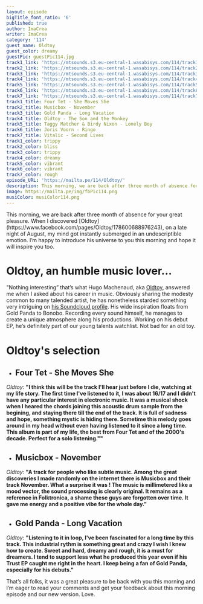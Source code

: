 ```yaml
---
layout: episode
bigTitle_font_ratio: '6'
published: true
author: ImaCrea
writer: ImaCrea
category: '114'
guest_name: Oldtoy
guest_color: dreamy
guestPic: guestPic114.jpg
track1_link: 'https://mtsounds.s3.eu-central-1.wasabisys.com/114/track1.mp3'
track2_link: 'https://mtsounds.s3.eu-central-1.wasabisys.com/114/track2.mp3'
track3_link: 'https://mtsounds.s3.eu-central-1.wasabisys.com/114/track3.mp3'
track4_link: 'https://mtsounds.s3.eu-central-1.wasabisys.com/114/track4.mp3'
track5_link: 'https://mtsounds.s3.eu-central-1.wasabisys.com/114/track5.mp3'
track6_link: 'https://mtsounds.s3.eu-central-1.wasabisys.com/114/track6.mp3'
track7_link: 'https://mtsounds.s3.eu-central-1.wasabisys.com/114/track7.mp3'
track1_title: Four Tet - She Moves She
track2_title: Musicbox - November
track3_title: Gold Panda - Long Vacation
track4_title: Oldtoy - The Son and the Monkey
track5_title: Taggy Matcher & Birdy Nixon - Lonely Boy
track6_title: Joris Voorn - Ringo
track7_title: Vitalic - Second Lives
track1_color: trippy
track2_color: bliss
track3_color: trippy
track4_color: dreamy
track5_color: vibrant
track6_color: vibrant
track7_color: rough
episode_URL: 'https://mailta.pe/114/Oldtoy/'
description: This morning, we are back after three month of absence for your great pleasure.  When I discovered Oldtoy, on a late night of August, my mind got instantly submerged in an undescriptible emotion. I’m happy to introduce his universe to you this morning and hope it will inspire you too.
image: https://mailta.pe/img/fbPic114.png
musiColor: musiColor114.png
---
```

<p id="introduction">This morning, we are back after three month of absence for your great pleasure.  When I discovered [Oldtoy](https://www.facebook.com/pages/Oldtoy/178600688976243), on a late night of August, my mind got instantly submerged in an undescriptible emotion. I’m happy to introduce his universe to you this morning and hope it will inspire you too.</p>

# Oldtoy, an humble music lover...

"Nothing interesting” that’s what Hugo Machenaud, aka [Oldtoy](https://www.facebook.com/pages/Oldtoy/178600688976243),  answered me when I asked about his career in music. Obviously sharing the modesty common to many talended artist, he has nonetheless starded something very intriguing on [his Soundcloud profile](https://soundcloud.com/oldtoy). His wide inspiration floats from Gold Panda to Bonobo. Recording every sound himself, he manages to create a unique atmosphere along his productions. Working on his debut EP, he’s definitely part of our young talents watchlist. Not bad for an old toy.


# Oldtoy's selection

+ ## Four Tet - She Moves She
_Oldtoy_: **"**I think this will be the track I'll hear just before I die, watching at my life story. The first time I've listened to it, I was about 16/17 and I didn't have any particular interest in electronic music. It was a musical shock when I heared the chords joining this acoustic drum sample from the begining, and staying there till the end of the track. It is full of sadness and hope, something mystic is hiding there. Sometime this melody goes around in my head without even having listened to it since a long time. This album is part of my life, the best from Four Tet and of the 2000's decade. Perfect for a solo listening."**"**

+ ## Musicbox - November
_Oldtoy_: **"**A track for people who like subtle music. Among the great discoveries I made randomly on the internet there is Musicbox and their track November. What a surprise it was ! The music is millimetered like a mood vector, the sound processing is clearly original. It remains as a reference in Folktronica, a shame these guys are forgotten over time. It gave me energy and a positive vibe for the whole day.**"**

+ ## Gold Panda - Long Vacation
_Oldtoy_: **"**Listening to it in loop, I've been fascinated for a long time by this track. This industrial rythm is something great and crazy I wish I knew how to create. Sweet and hard, dreamy and rough, it is a must for dreamers. I tend to support less what he produced this year even if his Trust EP caught me right in the heart. I keep being a fan of Gold Panda, especially for his debuts.**"**


<p id="outroduction">That’s all folks, it was a great pleasure to be back with you this morning and I’m eager to read your comments and get your feedback about this morning episode and our new version. Love.</p>
